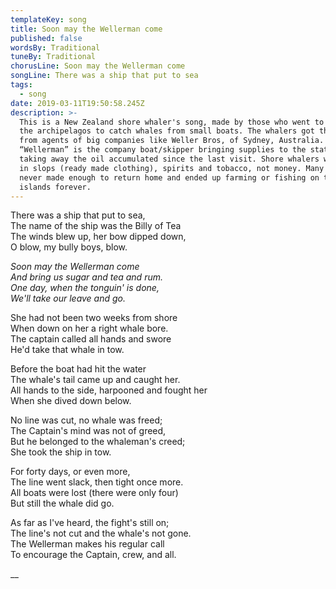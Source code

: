```yaml
---
templateKey: song
title: Soon may the Wellerman come
published: false
wordsBy: Traditional
tuneBy: Traditional
chorusLine: Soon may the Wellerman come
songLine: There was a ship that put to sea
tags:
  - song
date: 2019-03-11T19:50:58.245Z
description: >-
  This is a New Zealand shore whaler's song, made by those who went to live on
  the archipelagos to catch whales from small boats. The whalers got their stake
  from agents of big companies like Weller Bros, of Sydney, Australia. The
  “Wellerman” is the company boat/skipper bringing supplies to the stations, and
  taking away the oil accumulated since the last visit. Shore whalers were paid
  in slops (ready made clothing), spirits and tobacco, not money. Many of them
  never made enough to return home and ended up farming or fishing on the little
  islands forever.
---
```

There was a ship that put to sea, \
The name of the ship was the Billy of Tea \
The winds blew up, her bow dipped down, \
O blow, my bully boys, blow.

_Soon may the Wellerman come_ \
_And bring us sugar and tea and rum._ \
_One day, when the tonguin' is done,_ \
_We'll take our leave and go._

She had not been two weeks from shore \
When down on her a right whale bore. \
The captain called all hands and swore \
He'd take that whale in tow. 

Before the boat had hit the water \
The whale's tail came up and caught her. \
All hands to the side, harpooned and fought her \
When she dived down below. 

No line was cut, no whale was freed; \
The Captain's mind was not of greed, \
But he belonged to the whaleman's creed; \
She took the ship in tow. 

For forty days, or even more, \
The line went slack, then tight once more. \
All boats were lost (there were only four) \
But still the whale did go. 

As far as I've heard, the fight's still on; \
The line's not cut and the whale's not gone. \
The Wellerman makes his regular call \
To encourage the Captain, crew, and all.

__

